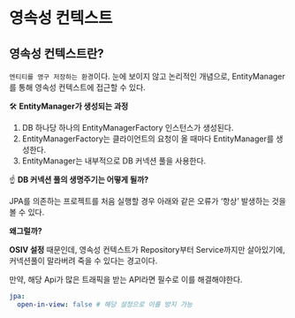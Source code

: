 # 영속성 컨텍스트

## 영속성 컨텍스트란?

`엔티티를 영구 저장하는 환경`이다. 눈에 보이지 않고 논리적인 개념으로, EntityManager를 통해 영속성 컨텍스트에 접근할 수 있다.

🛠 **EntityManager가 생성되는 과정**
1. DB 하나당 하나의 EntityManagerFactory 인스턴스가 생성된다.
2. EntityManagerFactory는 클라이언트의 요청이 올 때마다 EntityManager를 생성한다.
3. EntityManager는 내부적으로 DB 커넥션 풀을 사용한다.

☝ **DB 커넥션 풀의 생명주기는 어떻게 될까?**

JPA를 의존하는 프로젝트를 처음 실행할 경우 아래와 같은 오류가 ‘항상’ 발생하는 것을 볼 수 있다.

**왜그럴까?**

**OSIV 설정** 때문인데, 영속성 컨텍스트가 Repository부터 Service까지만 살아있기에, 커넥션풀이 말라버려 죽을 수 있다는 경고이다.

만약, 해당 Api가 많은 트래픽을 받는 API라면 필수로 이를 해결해야한다.

```yaml
jpa:
  open-in-view: false # 해당 설정으로 이를 방지 가능
```
